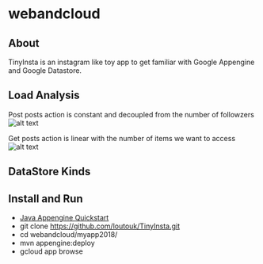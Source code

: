 # webandcloud

## About
TinyInsta is an instagram like toy app to get familiar with Google Appengine and Google Datastore.


## Load Analysis
Post posts action is constant and decoupled from the number of followzers
![alt text](https://github.com/loutouk/TinyInsta/tree/blob/myapp2018/data/post.png)

Get posts action is linear with the number of items we want to access
![alt text](https://github.com/loutouk/TinyInsta/tree/blob/myapp2018/data/get.png)

## DataStore Kinds

## Install and Run
* [Java Appengine Quickstart](https://cloud.google.com/appengine/docs/standard/java/quickstart)
* git clone https://github.com/loutouk/TinyInsta.git
* cd webandcloud/myapp2018/
* mvn appengine:deploy
* gcloud app browse
